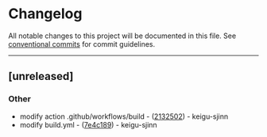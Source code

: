 # Changelog

All notable changes to this project will be documented in this file. See [conventional commits](https://www.conventionalcommits.org/) for commit guidelines.

---
## [unreleased]

### Other

- modify action .github/workflows/build - ([2132502](https://github.com/keigu-sjinn/rcli/commit/2132502518f225c26ad002d038891ce7c9820df3)) - keigu-sjinn
- modify build.yml - ([7e4c189](https://github.com/keigu-sjinn/rcli/commit/7e4c189409f307c4eafe2f71206b6178eb014f31)) - keigu-sjinn

<!-- generated by git-cliff -->

